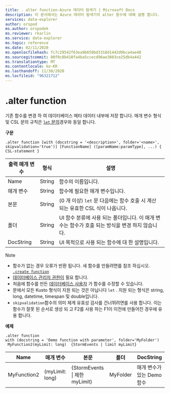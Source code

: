 ```yaml
---
title: . alter function-Azure 데이터 탐색기 | Microsoft Docs
description: 이 문서에서는 Azure 데이터 탐색기의 alter 함수에 대해 설명 합니다.
services: data-explorer
author: orspod
ms.author: orspodek
ms.reviewer: rkarlin
ms.service: data-explorer
ms.topic: reference
ms.date: 02/11/2020
ms.openlocfilehash: fc7c29542f63ea9b659bd3318d1442d9bca4ae48
ms.sourcegitcommit: 80f0c8b410fa4ba5ccecd96ae3803ce25db4a442
ms.translationtype: MT
ms.contentlocale: ko-KR
ms.lasthandoff: 11/30/2020
ms.locfileid: "96321712"
---
```

# <a name="alter-function"></a>.alter function

기존 함수를 변경 하 여 데이터베이스 메타 데이터 내부에 저장 합니다.
매개 변수 형식 및 CSL 문의 규칙은 [ `let` 문의](../query/letstatement.md)경우와 동일 합니다.

**구문**

```kusto
.alter function [with (docstring = '<description>', folder='<name>', skipvalidation='true')] [FunctionName] ([paramName:paramType], ...) { CSL-statement }
```
    
|출력 매개 변수 |형식 |설명
|---|---|--- 
|Name  |String |함수의 이름입니다.
|매개 변수  |String |함수에 필요한 매개 변수입니다.
|본문  |String |(0 개 이상) `let` 문 다음에는 함수 호출 시 계산 되는 유효한 CSL 식이 나옵니다.
|폴더|String|UI 함수 분류에 사용 되는 폴더입니다. 이 매개 변수는 함수가 호출 되는 방식을 변경 하지 않습니다.
|DocString|String|UI 목적으로 사용 되는 함수에 대 한 설명입니다.

> [!NOTE]
> * 함수가 없는 경우 오류가 반환 됩니다. 새 함수를 만들려면를 참조 하십시오. [`.create function`](create-function.md)
> * [데이터베이스 관리자 권한이](../management/access-control/role-based-authorization.md) 필요 합니다.
> * 처음에 함수를 만든 [데이터베이스 사용자](../management/access-control/role-based-authorization.md) 가 함수를 수정할 수 있습니다. 
> * 문에서 모든 Kusto 형식이 지원 되는 것은 아닙니다 `let` . 지원 되는 형식은 string, long, datetime, timespan 및 double입니다.
> * `skipvalidation`함수의 의미 체계 유효성 검사를 건너뛰려면를 사용 합니다. 이는 함수가 잘못 된 순서로 생성 되 고 F2를 사용 하는 F1이 이전에 만들어진 경우에 유용 합니다.
 
**예제** 

```kusto
.alter function
with (docstring = 'Demo function with parameter', folder='MyFolder')
 MyFunction2(myLimit: long)  {StormEvents | limit myLimit}
``` 
    
|Name |매개 변수 |본문|폴더|DocString
|---|---|---|---|---
|MyFunction2 |(myLimit: long)| {StormEvents &#124; 제한 myLimit}|MyFolder|매개 변수가 있는 Demo 함수|
